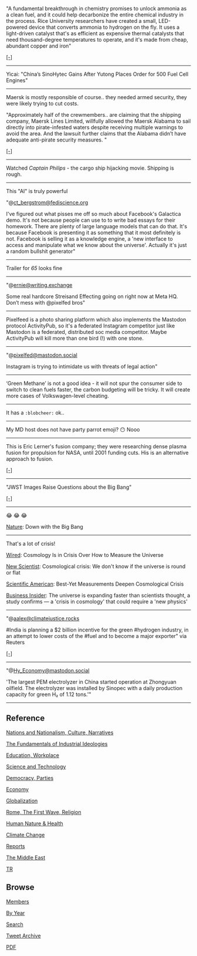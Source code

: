 
"A fundamental breakthrough in chemistry promises to unlock ammonia as
a clean fuel, and it could help decarbonize the entire chemical
industry in the process. Rice University researchers have created a
small, LED-powered device that converts ammonia to hydrogen on the
fly. It uses a light-driven catalyst that's as efficient as expensive
thermal catalysts that need thousand-degree temperatures to operate,
and it's made from cheap, abundant copper and iron"

[[-]](https://newatlas.com/energy/light-catalyst-ammonia-rice/)

---

Yicai: "China’s SinoHytec Gains After Yutong Places Order for 500 Fuel Cell Engines"

---

Maersk is mostly responsible of course.. they needed armed security,
they were likely trying to cut costs.

"Approximately half of the crewmembers..  are claiming that the
shipping company, Maersk Lines Limited, willfully allowed the Maersk
Alabama to sail directly into pirate-infested waters despite receiving
multiple warnings to avoid the area. And the lawsuit further claims
that the Alabama didn’t have adequate anti-pirate security measures. "

[[-]](https://www.vbattorneys.com/blog/maersk-alabama-and-somali-pirates-suit)

---

Watched *Captain Philips* - the cargo ship hijacking movie. Shipping
is rough.

---


This "AI" is truly powerful

"@ct_bergstrom@fediscience.org

I've figured out what pisses me off so much about Facebook's Galactica
demo. It's not because people can use to to write bad essays for their
homework. There are plenty of large language models that can do
that. It's because Facebook is presenting it as something that it most
definitely is not. Facebook is selling it as a knowledge engine, a
'new interface to access and manipulate what we know about the
universe'. Actually it's just a random bullshit generator"

---

Trailer for *65* looks fine

---

"@ernie@writing.exchange

Some real hardcore Streisand Effecting going on right now at Meta
HQ. Don’t mess with @pixelfed bros"

---

Pixelfeed is a photo sharing platform which also implements the
Mastodon protocol ActivityPub, so it's a federated Instagram
competitor just like Mastodon is a federated, distributed soc media
competitor. Maybe ActivityPub will kill more than one bird (!) with
one stone.

---

"@pixelfed@mastodon.social

Instagram is trying to intimidate us with threats of legal action"

---

‘Green Methane’ is not a good idea - it will not spur the consumer
side to switch to clean fuels faster, the carbon budgeting will be
tricky. It will create more cases of Volkswagen-level cheating.

---

It has a `:blobcheer:` ok..

---

My MD host does not have party parrot emoji? 😶 Nooo

---

This is Eric Lerner's fusion company; they were researching dense
plasma fusion for propulsion for NASA, until 2001 funding cuts.
His is an alternative approach to fusion.

[[-]](https://www.lppfusion.com/science/space-propulsion/)

---

"JWST Images Raise Questions about the Big Bang"

[[-]](https://youtu.be/d6G6IXrLSg0?t=237)

---

😂 😂 😂 

[Nature](https://www.nature.com/articles/340425a0): Down with the Big Bang

---

That's a lot of crisis! 

[Wired](https://www.wired.com/story/cosmology-is-in-crisis-over-how-to-measure-the-universe/):
Cosmology Is in Crisis Over How to Measure the Universe

[New Scientist](https://www.newscientist.com/article/2222159-cosmological-crisis-we-dont-know-if-the-universe-is-round-or-flat/):
Cosmological crisis: We don't know if the universe is round or flat

[Scientific American](https://www.scientificamerican.com/article/best-yet-measurements-deepen-cosmological-crisis/):
Best-Yet Measurements Deepen Cosmological Crisis

[Business Insider](https://www.businessinsider.com/universe-expansion-crisis-cosmology-new-physics-hubble-constant-2019-10):
The universe is expanding faster than scientists thought, a study
confirms — a 'crisis in cosmology' that could require a 'new physics'

---

"@aalex@climatejustice.rocks

\#India is planning a $2 billion incentive for the green #hydrogen
industry, in an attempt to lower costs of the #fuel and to become a
major exporter" via Reuters

[[-]](https://climatejustice.rocks/@aalex/109618728018885826)

---

"@Hy_Economy@mastodon.social

'The largest PEM electrolyzer in China started operation at
Zhongyuan oilfield. The electrolyzer was installed by Sinopec with a
daily production capacity for green H₂ of 1.12 tons.'"

---

## Reference

[Nations and Nationalism, Culture, Narratives](2013/02/nations-and-nationalism.html)

[The Fundamentals of Industrial Ideologies](2011/04/fundamentals-of-industrial-ideologies.html)

[Education, Workplace](2017/09/education-workplace.html)

[Science and Technology](2018/09/science-technology.html)

[Democracy, Parties](2016/11/democracy.html)

[Economy](2018/05/economy.html)

[Globalization](2018/09/globalization.html)

[Rome, The First Wave, Religion](2017/12/rome.html)

[Human Nature & Health](2020/07/human-nature.html)

[Climate Change](2018/12/climate.html)

[Reports](2019/05/reports.html)

[The Middle East](2019/07/middleeast.html)

[TR](../tr)

## Browse

[Members](2022/08/members.html)

[By Year](years.html)

[Search](search.html)

[Tweet Archive](tweets/index.html)

[PDF](https://drive.google.com/uc?export=view&id=1FSi-1MnqXVq_PVTEXzzflwN8-7h92N_R)

